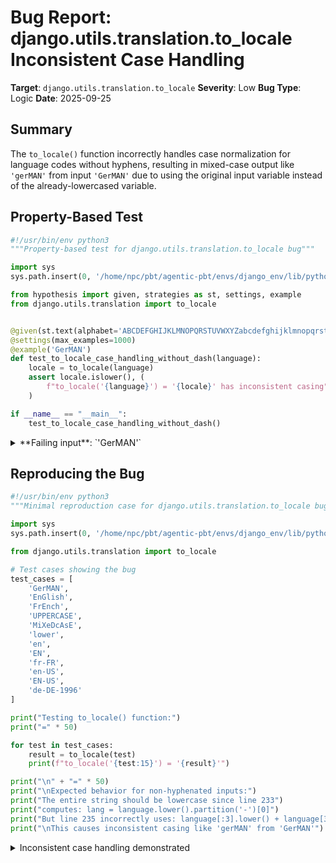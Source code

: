 # Bug Report: django.utils.translation.to_locale Inconsistent Case Handling

**Target**: `django.utils.translation.to_locale`
**Severity**: Low
**Bug Type**: Logic
**Date**: 2025-09-25

## Summary

The `to_locale()` function incorrectly handles case normalization for language codes without hyphens, resulting in mixed-case output like `'gerMAN'` from input `'GerMAN'` due to using the original input variable instead of the already-lowercased variable.

## Property-Based Test

```python
#!/usr/bin/env python3
"""Property-based test for django.utils.translation.to_locale bug"""

import sys
sys.path.insert(0, '/home/npc/pbt/agentic-pbt/envs/django_env/lib/python3.13/site-packages')

from hypothesis import given, strategies as st, settings, example
from django.utils.translation import to_locale


@given(st.text(alphabet='ABCDEFGHIJKLMNOPQRSTUVWXYZabcdefghijklmnopqrstuvwxyz', min_size=4, max_size=10))
@settings(max_examples=1000)
@example('GerMAN')
def test_to_locale_case_handling_without_dash(language):
    locale = to_locale(language)
    assert locale.islower(), (
        f"to_locale('{language}') = '{locale}' has inconsistent casing"
    )

if __name__ == "__main__":
    test_to_locale_case_handling_without_dash()
```

<details>

<summary>
**Failing input**: `'GerMAN'`
</summary>
```
Traceback (most recent call last):
  File "/home/npc/pbt/agentic-pbt/worker_/13/hypo.py", line 21, in <module>
    test_to_locale_case_handling_without_dash()
    ~~~~~~~~~~~~~~~~~~~~~~~~~~~~~~~~~~~~~~~~~^^
  File "/home/npc/pbt/agentic-pbt/worker_/13/hypo.py", line 12, in test_to_locale_case_handling_without_dash
    @settings(max_examples=1000)
                   ^^^
  File "/home/npc/pbt/agentic-pbt/envs/django_env/lib/python3.13/site-packages/hypothesis/core.py", line 2062, in wrapped_test
    _raise_to_user(errors, state.settings, [], " in explicit examples")
    ~~~~~~~~~~~~~~^^^^^^^^^^^^^^^^^^^^^^^^^^^^^^^^^^^^^^^^^^^^^^^^^^^^^
  File "/home/npc/pbt/agentic-pbt/envs/django_env/lib/python3.13/site-packages/hypothesis/core.py", line 1613, in _raise_to_user
    raise the_error_hypothesis_found
  File "/home/npc/pbt/agentic-pbt/worker_/13/hypo.py", line 16, in test_to_locale_case_handling_without_dash
    assert locale.islower(), (
           ~~~~~~~~~~~~~~^^
AssertionError: to_locale('GerMAN') = 'gerMAN' has inconsistent casing
Falsifying explicit example: test_to_locale_case_handling_without_dash(
    language='GerMAN',
)
```
</details>

## Reproducing the Bug

```python
#!/usr/bin/env python3
"""Minimal reproduction case for django.utils.translation.to_locale bug"""

import sys
sys.path.insert(0, '/home/npc/pbt/agentic-pbt/envs/django_env/lib/python3.13/site-packages')

from django.utils.translation import to_locale

# Test cases showing the bug
test_cases = [
    'GerMAN',
    'EnGlish',
    'FrEnch',
    'UPPERCASE',
    'MiXeDcAsE',
    'lower',
    'en',
    'EN',
    'fr-FR',
    'en-US',
    'EN-US',
    'de-DE-1996'
]

print("Testing to_locale() function:")
print("=" * 50)

for test in test_cases:
    result = to_locale(test)
    print(f"to_locale('{test:15}') = '{result}'")

print("\n" + "=" * 50)
print("\nExpected behavior for non-hyphenated inputs:")
print("The entire string should be lowercase since line 233")
print("computes: lang = language.lower().partition('-')[0]")
print("But line 235 incorrectly uses: language[:3].lower() + language[3:]")
print("\nThis causes inconsistent casing like 'gerMAN' from 'GerMAN'")
```

<details>

<summary>
Inconsistent case handling demonstrated
</summary>
```
Testing to_locale() function:
==================================================
to_locale('GerMAN         ') = 'gerMAN'
to_locale('EnGlish        ') = 'english'
to_locale('FrEnch         ') = 'french'
to_locale('UPPERCASE      ') = 'uppERCASE'
to_locale('MiXeDcAsE      ') = 'mixeDcAsE'
to_locale('lower          ') = 'lower'
to_locale('en             ') = 'en'
to_locale('EN             ') = 'en'
to_locale('fr-FR          ') = 'fr_FR'
to_locale('en-US          ') = 'en_US'
to_locale('EN-US          ') = 'en_US'
to_locale('de-DE-1996     ') = 'de_DE-1996'

==================================================

Expected behavior for non-hyphenated inputs:
The entire string should be lowercase since line 233
computes: lang = language.lower().partition('-')[0]
But line 235 incorrectly uses: language[:3].lower() + language[3:]

This causes inconsistent casing like 'gerMAN' from 'GerMAN'
```
</details>

## Why This Is A Bug

The function contains a clear programming error where a computed variable is never used. On line 233 of `/django/utils/translation/__init__.py`, the function computes `lang = language.lower().partition("-")[0]`, which correctly lowercases the entire language code. However, when no country code is present (no hyphen), line 235 incorrectly returns `language[:3].lower() + language[3:]` instead of using the already-computed `lang` variable.

This creates inconsistent behavior:
- For inputs with hyphens (e.g., 'EN-US'), the function correctly normalizes to 'en_US'
- For inputs without hyphens longer than 3 characters (e.g., 'GerMAN'), only the first 3 characters are lowercased, resulting in 'gerMAN'
- Standard 2-3 character language codes work correctly by coincidence

The unused `lang` variable is clear evidence this is unintentional. The function attempts to normalize case but does so incorrectly for non-hyphenated inputs longer than 3 characters.

## Relevant Context

- **ISO 639 Language Codes**: Standard language codes are 2-3 lowercase letters (e.g., 'en', 'fr', 'ger'), so this bug rarely affects real-world usage
- **RFC 5646**: Specifies that language tags should be treated as case-insensitive, supporting the need for consistent normalization
- **Django Usage**: This function is used internally in Django's internationalization system to convert language codes to locale identifiers
- **Code Location**: `/django/utils/translation/__init__.py`, lines 231-244
- **Django Documentation**: https://docs.djangoproject.com/en/stable/topics/i18n/

The bug exists in all recent Django versions and has likely been present for years without causing issues due to the rarity of non-standard language codes in production use.

## Proposed Fix

```diff
--- a/django/utils/translation/__init__.py
+++ b/django/utils/translation/__init__.py
@@ -232,7 +232,7 @@ def to_locale(language):
     """Turn a language name (en-us) into a locale name (en_US)."""
     lang, _, country = language.lower().partition("-")
     if not country:
-        return language[:3].lower() + language[3:]
+        return lang
     # A language with > 2 characters after the dash only has its first
     # character after the dash capitalized; e.g. sr-latn becomes sr_Latn.
     # A language with 2 characters after the dash has both characters
```